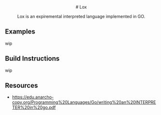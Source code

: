 <p align="center"> # Lox </p>

<p align="center"> Lox is an expiremental interpreted language implemented in GO. </p>

## Examples
wip

## Build Instructions
wip

## Resources
- https://edu.anarcho-copy.org/Programming%20Languages/Go/writing%20an%20INTERPRETER%20in%20go.pdf
